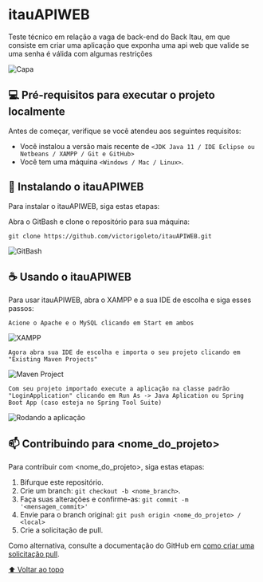 # itauAPIWEB
Teste técnico em relação a vaga de back-end do Back Itau, em que consiste em criar uma aplicação que exponha uma api web que valide se uma senha é válida com algumas restrições

<img src="https://i.imgur.com/8NL8D5k.png" alt="Capa">

## 💻 Pré-requisitos para executar o projeto localmente

Antes de começar, verifique se você atendeu aos seguintes requisitos:
<!---Estes são apenas requisitos de exemplo. Adicionar, duplicar ou remover conforme necessário--->
* Você instalou a versão mais recente de `<JDK Java 11 / IDE Eclipse ou Netbeans / XAMPP / Git e GitHub>`
* Você tem uma máquina `<Windows / Mac / Linux>`.

## 🚀 Instalando o itauAPIWEB

Para instalar o itauAPIWEB, siga estas etapas:

Abra o GitBash e clone o repositório para sua máquina:
```
git clone https://github.com/victorigoleto/itauAPIWEB.git
```
<img src="https://i.imgur.com/fTZdrzm.png" alt="GitBash">


## ☕ Usando o itauAPIWEB

Para usar itauAPIWEB, abra o XAMPP e a sua IDE de escolha e siga esses passos:

```
Acione o Apache e o MySQL clicando em Start em ambos
```
<img src="https://i.imgur.com/SxI5nAA.png" alt="XAMPP">


```
Agora abra sua IDE de escolha e importa o seu projeto clicando em "Existing Maven Projects"
```
<img src="https://i.imgur.com/GCulvQM.png" alt="Maven Project">


```
Com seu projeto importado execute a aplicação na classe padrão "LoginApplication" clicando em Run As -> Java Aplication ou Spring Boot App (caso esteja no Spring Tool Suite) 
```
<img src="https://i.imgur.com/66DI12s.png" alt="Rodando a aplicação">




## 📫 Contribuindo para <nome_do_projeto>
<!---Se o seu README for longo ou se você tiver algum processo ou etapas específicas que deseja que os contribuidores sigam, considere a criação de um arquivo CONTRIBUTING.md separado--->
Para contribuir com <nome_do_projeto>, siga estas etapas:

1. Bifurque este repositório.
2. Crie um branch: `git checkout -b <nome_branch>`.
3. Faça suas alterações e confirme-as: `git commit -m '<mensagem_commit>'`
4. Envie para o branch original: `git push origin <nome_do_projeto> / <local>`
5. Crie a solicitação de pull.

Como alternativa, consulte a documentação do GitHub em [como criar uma solicitação pull](https://help.github.com/en/github/collaborating-with-issues-and-pull-requests/creating-a-pull-request).


[⬆ Voltar ao topo](#nome-do-projeto)<br>

